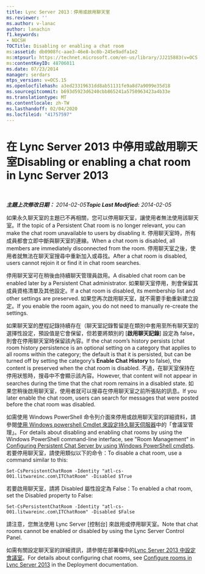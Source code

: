 ```yaml
---
title: Lync Server 2013：停用或啟用聊天室
ms.reviewer: ''
ms.author: v-lanac
author: lanachin
f1.keywords:
- NOCSH
TOCTitle: Disabling or enabling a chat room
ms:assetid: db0908fc-aae3-46e8-bc0b-245e9adfa1e2
ms:mtpsurl: https://technet.microsoft.com/en-us/library/JJ215883(v=OCS.15)
ms:contentKeyID: 48706011
ms.date: 07/23/2014
manager: serdars
mtps_version: v=OCS.15
ms.openlocfilehash: a3ed23319631dd8ab51131fe9a8d7a9099e35d18
ms.sourcegitcommit: b693d5923d6240cbb865241a5750963423a4b33e
ms.translationtype: MT
ms.contentlocale: zh-TW
ms.lasthandoff: 02/04/2020
ms.locfileid: "41757597"
---
```

<div data-xmlns="http://www.w3.org/1999/xhtml">

<div class="topic" data-xmlns="http://www.w3.org/1999/xhtml" data-msxsl="urn:schemas-microsoft-com:xslt" data-cs="http://msdn.microsoft.com/en-us/">

<div data-asp="http://msdn2.microsoft.com/asp">

# <a name="disabling-or-enabling-a-chat-room-in-lync-server-2013"></a><span data-ttu-id="819b3-102">在 Lync Server 2013 中停用或啟用聊天室</span><span class="sxs-lookup"><span data-stu-id="819b3-102">Disabling or enabling a chat room in Lync Server 2013</span></span>

</div>

<div id="mainSection">

<div id="mainBody">

<span> </span>

<span data-ttu-id="819b3-103">_**主題上次修改日期：** 2014-02-05_</span><span class="sxs-lookup"><span data-stu-id="819b3-103">_**Topic Last Modified:** 2014-02-05_</span></span>

<span data-ttu-id="819b3-104">如果永久聊天室的主題已不再相關，您可以停用聊天室，讓使用者無法使用該聊天室。</span><span class="sxs-lookup"><span data-stu-id="819b3-104">If the topic of a Persistent Chat room is no longer relevant, you can make the chat room unavailable to users by disabling it.</span></span> <span data-ttu-id="819b3-105">停用聊天室時，所有成員都會立即中斷與聊天室的連線。</span><span class="sxs-lookup"><span data-stu-id="819b3-105">When a chat room is disabled, all members are immediately disconnected from the room.</span></span> <span data-ttu-id="819b3-106">停用聊天室之後，使用者就無法在聊天室搜尋中重新加入或尋找。</span><span class="sxs-lookup"><span data-stu-id="819b3-106">After a chat room is disabled, users cannot rejoin it or find it in chat room searches.</span></span>

<span data-ttu-id="819b3-107">停用聊天室可在稍後由持續聊天管理員啟用。</span><span class="sxs-lookup"><span data-stu-id="819b3-107">A disabled chat room can be enabled later by a Persistent Chat administrator.</span></span> <span data-ttu-id="819b3-108">如果聊天室停用，則會保留其成員資格清單及其他設定。</span><span class="sxs-lookup"><span data-stu-id="819b3-108">If a chat room is disabled, its membership list and other settings are preserved.</span></span> <span data-ttu-id="819b3-109">如果您再次啟用聊天室，就不需要手動重新建立設定。</span><span class="sxs-lookup"><span data-stu-id="819b3-109">If you enable the room again, you do not need to manually re-create the settings.</span></span>

<span data-ttu-id="819b3-110">如果聊天室的歷程記錄持續存在（聊天室記錄暫留是在類別中套用至所有聊天室的選擇性設定，預設值是它會保留，但若要將類別的 [**啟用聊天記錄**] 設定為 false，則會在停用聊天室時保留該內容。</span><span class="sxs-lookup"><span data-stu-id="819b3-110">If the chat room’s history persists (chat room history persistence is an optional setting on a category that applies to all rooms within the category; the default is that it is persisted, but can be turned off by setting the category’s **Enable Chat History** to false), the content is preserved when the chat room is disabled.</span></span> <span data-ttu-id="819b3-111">不過，在聊天室保持在停用狀態時，搜尋中不會顯示該內容。</span><span class="sxs-lookup"><span data-stu-id="819b3-111">However, that content will not appear in searches during the time that the chat room remains in a disabled state.</span></span> <span data-ttu-id="819b3-112">如果您稍後啟用聊天室，使用者就可以搜尋在停用聊天室之前所張貼的訊息。</span><span class="sxs-lookup"><span data-stu-id="819b3-112">If you later enable the chat room, users can search for messages that were posted before the chat room was disabled.</span></span>

<span data-ttu-id="819b3-113">如需使用 Windows PowerShell 命令列介面來停用或啟用聊天室的詳細資料，請參閱[使用 Windows powershell Cmdlet 來設定持久聊天伺服器](configuring-persistent-chat-server-by-using-windows-powershell-cmdlets.md)中的「會議室管理」。</span><span class="sxs-lookup"><span data-stu-id="819b3-113">For details about disabling and enabling chat rooms by using the Windows PowerShell command-line interface, see "Room Management" in [Configuring Persistent Chat Server by using Windows PowerShell cmdlets](configuring-persistent-chat-server-by-using-windows-powershell-cmdlets.md).</span></span> <span data-ttu-id="819b3-114">若要停用聊天室，請使用類似以下的命令：</span><span class="sxs-lookup"><span data-stu-id="819b3-114">To disable a chat room, use a command similar to this:</span></span>

    Set-CsPersistentChatRoom -Identity "atl-cs-001.litwareinc.com\ITChatRoom" -Disabled $True

<span data-ttu-id="819b3-115">若要啟用聊天室，請將 Disabled 屬性設定為 False：</span><span class="sxs-lookup"><span data-stu-id="819b3-115">To enabled a chat room, set the Disabled property to False:</span></span>

    Set-CsPersistentChatRoom -Identity "atl-cs-001.litwareinc.com\ITChatRoom" -Disabled $False

<span data-ttu-id="819b3-116">請注意，您無法使用 Lync Server [控制台] 來啟用或停用聊天室。</span><span class="sxs-lookup"><span data-stu-id="819b3-116">Note that chat rooms cannot be enabled or disabled by using the Lync Server Control Panel.</span></span>

<span data-ttu-id="819b3-117">如需有關設定聊天室的詳細資訊，請參閱在部署檔中的[Lync Server 2013 中設定會議室](lync-server-2013-configure-rooms.md)。</span><span class="sxs-lookup"><span data-stu-id="819b3-117">For details about configuring chat rooms, see [Configure rooms in Lync Server 2013](lync-server-2013-configure-rooms.md) in the Deployment documentation.</span></span>

</div>

<span> </span>

</div>

</div>

</div>

